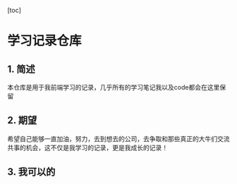 [toc]

# 学习记录仓库

## 1. 简述

本仓库是用于我前端学习的记录，几乎所有的学习笔记我以及code都会在这里保留

## 2. 期望

希望自己能够一直加油，努力，去到想去的公司，去争取和那些真正的大牛们交流共事的机会，这不仅是我学习的记录，更是我成长的记录！

## 3. 我可以的

